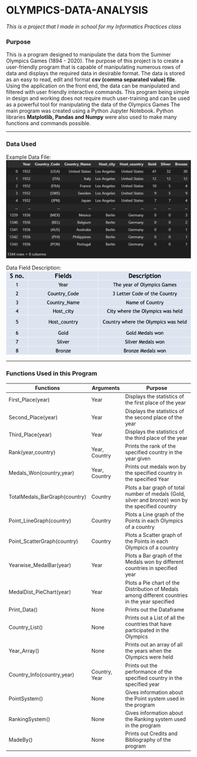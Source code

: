 # OLYMPICS-DATA-ANALYSIS

*This is a project that I made in school for my Informatics Practices class*

### Purpose
This is a program designed to manipulate the data from the Summer Olympics Games (1894 - 2020). The purpose of this project is to create a user-friendly program that is capable of manipulating numerous rows of data and displays the required data in desirable format.
The data is stored as an easy to read, edit and format **csv (comma separated value) file**. Using the application on the front end, the data can be manipulated and filtered with user friendly interactive commands.
This program being simple in design and working does not require much user-training and can be used as a powerful tool for manipulating the data of the Olympics Games
The main program was created using a Python Jupyter Notebook. Python libraries **Matplotlib, Pandas and Numpy** were also used to make many functions and commands possible.

---
### Data Used

Example Data File:
![DataExample](https://github.com/Jain-Nishkarsh/Olympics-Data-Analysis/blob/main/Readme_Metadata/Data_Example_Image.png)

Data Field Description:
![DataFieldDescription](https://github.com/Jain-Nishkarsh/Olympics-Data-Analysis/blob/main/Readme_Metadata/DataDescription_Image.png)

---
### Functions Used in this Program

| **Functions**                 | **Arguments** | **Purpose**                                                                                        |
|-------------------------------|---------------|----------------------------------------------------------------------------------------------------|
|       First_Place(year)       |      Year     |                       Displays the statistics of the first place of the year                       |
|       Second_Place(year)      |      Year     |                       Displays the statistics of the second place of the year                      |
|       Third_Place(year)       |      Year     |                       Displays the statistics of the third place of the year                       |
|       Rank(year,country)      | Year, Country |                     Prints the rank of the specified country in the year given                     |
|    Medals_Won(country,year)   | Year, Country |                Prints out medals won by the specified country in the specified Year                |
| TotalMedals_BarGraph(country) |    Country    | Plots a bar graph of total number of medals (Gold, silver and bronze) won by the specified country |
|    Point_LineGraph(country)   |    Country    |                   Plots a Line graph of the Points in each Olympics of a country                   |
|  Point_ScatterGraph(country)  |    Country    |                  Plots a Scatter graph of the Points in each Olympics of a country                 |
|    Yearwise_MedalBar(year)    |      Year     |            Plots a Bar graph of the Medals won by different countries in specified year            |
|    MedalDist_PieChart(year)   |      Year     |   Plots a Pie chart of the Distribution of Medals among different countries in the year specified  |
|          Print_Data()         |      None     |                                      Prints out the Dataframe                                      |
|         Country_List()        |      None     |            Prints out a List of all the countries that have participated in the Olympics           |
|          Year_Array()         |      None     |                  Prints out an array of all the years when the Olympics were held                  |
|   Country_Info(country,year)  | Country, Year |              Prints out the performance of the specified country in the specified year             |
|         PointSystem()         |      None     |                    Gives information about the Point system used in the program                    |
|        RankingSystem()        |      None     |                   Gives information about the Ranking system used in the program                   |
|            MadeBy()           |      None     |                         Prints out Credits and Bibliography of the program                         |
